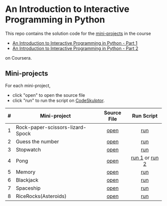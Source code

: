 # An Introduction to Interactive Programming in Python

This repo contains the solution code for the [mini-projects](#mini-projects) in the course 

- [An Introduction to Interactive Programming in Python - Part 1](https://www.coursera.org/learn/interactive-python-1) 
- [An Introduction to Interactive Programming in Python - Part 2](https://www.coursera.org/learn/interactive-python-2) 

on Coursera.

## Mini-projects

For each mini-project, 

- click "open" to open the source file
- click "run" to run the script on [CodeSkulptor](http://www.codeskulptor.org/).

| # | Mini-project | Source File | Run Script |
| --- | --- |:---:|:---:|
| 1 | Rock-paper-scissors-lizard-Spock | [open](Mini-project-1_Rock-paper-scissors-lizard-Spock.py) | [run](http://www.codeskulptor.org/#user38_6OLLFj9Cpu_0.py) |
| 2 | Guess the number | [open](Mini-project-2_Guess-the-number.py) | [run](http://www.codeskulptor.org/#user38_QVmNcrNChD_10.py) |
| 3 | Stopwatch | [open](Mini-project-3_Stopwatch.py) | [run](http://www.codeskulptor.org/#user38_JCllWstV5X_13.py) |
| 4 | Pong | [open](Mini-project-4_Pong.py) | [run 1](http://www.codeskulptor.org/#user38_DIJmI6VRkw_17.py) or [run 2](http://www.codeskulptor.org/#user38_upXUdmIHcI_0.py) |
| 5 | Memory | [open](Mini-project-5_Memory.py) | [run](http://www.codeskulptor.org/#user38_LHggECXCiK_15.py) |
| 6 | Blackjack | [open](Mini-project-6_Blackjack.py) | [run](http://www.codeskulptor.org/#user38_LFWimF1jw8_28.py) |
| 7 | Spaceship | [open](Mini-project-7_Spaceship.py) | [run](http://www.codeskulptor.org/#user38_4tyyNdzdFH_20.py) |
| 8 | RiceRocks(Asteroids) | [open](Mini-project-8_RiceRocks-(Asteroids).py) | [run](http://www.codeskulptor.org/#user38_4tyyNdzdFH_38.py) |
